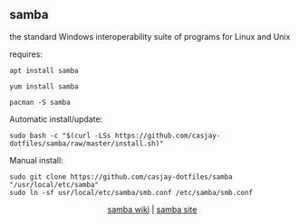 ## samba  
  
the standard Windows interoperability suite of programs for Linux and Unix  
  
requires:    
```
apt install samba
```  
```
yum install samba
```  
```
pacman -S samba
```  
  
Automatic install/update:
```
sudo bash -c "$(curl -LSs https://github.com/casjay-dotfiles/samba/raw/master/install.sh)"
```
Manual install:
```
sudo git clone https://github.com/casjay-dotfiles/samba "/usr/local/etc/samba"
sudo ln -sf usr/local/etc/samba/smb.conf /etc/samba/smb.conf
```
  
  
<p align=center>
  <a href="https://wiki.archlinux.org/index.php/samba" target="_blank">samba wiki</a>  |  
  <a href="http://samba.org" target="_blank">samba site</a>
</p>  
    
